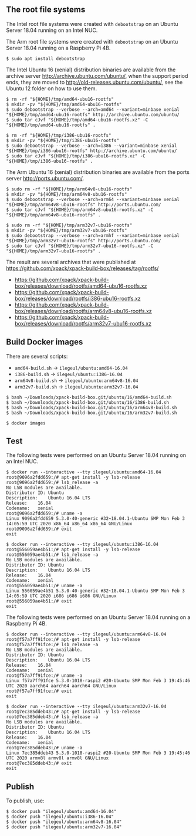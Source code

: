 
## The root file systems

The Intel root file systems were created with `debootstrap` on an Ubuntu Server
18.04 running on an Intel NUC.

The Arm root file systems were created with `debootstrap` on an Ubuntu Server
18.04 running on a Raspberry Pi 4B.

```console
$ sudo apt install debootstrap
```

The Intel Ubuntu 16 (xenial) distribution binaries are available
from the archive server http://archive.ubuntu.com/ubuntu/,
when the support period ends, they are moved to
http://old-releases.ubuntu.com/ubuntu/, see the Ubuntu 12 folder
on how to use them.

```console
$ rm -rf "${HOME}/tmp/amd64-ubu16-rootfs"
$ mkdir -pv "${HOME}/tmp/amd64-ubu16-rootfs"
$ sudo debootstrap --verbose --arch=amd64 --variant=minbase xenial "${HOME}/tmp/amd64-ubu16-rootfs" http://archive.ubuntu.com/ubuntu/
$ sudo tar cJvf "${HOME}/tmp/amd64-ubu16-rootfs.xz" -C "${HOME}/tmp/amd64-ubu16-rootfs" .
```

```console
$ rm -rf "${HOME}/tmp/i386-ubu16-rootfs"
$ mkdir -pv "${HOME}/tmp/i386-ubu16-rootfs"
$ sudo debootstrap --verbose --arch=i386 --variant=minbase xenial "${HOME}/tmp/i386-ubu16-rootfs" http://archive.ubuntu.com/ubuntu/
$ sudo tar cJvf "${HOME}/tmp/i386-ubu16-rootfs.xz" -C "${HOME}/tmp/i386-ubu16-rootfs" .
```

The Arm Ubuntu 16 (xenial) distribution binaries are available
from the ports server http://ports.ubuntu.com/.

```console
$ sudo rm -rf "${HOME}/tmp/arm64v8-ubu16-rootfs"
$ mkdir -pv "${HOME}/tmp/arm64v8-ubu16-rootfs"
$ sudo debootstrap --verbose --arch=arm64 --variant=minbase xenial "${HOME}/tmp/arm64v8-ubu16-rootfs" http://ports.ubuntu.com/
$ sudo tar cJvf "${HOME}/tmp/arm64v8-ubu16-rootfs.xz" -C "${HOME}/tmp/arm64v8-ubu16-rootfs" .
```

```console
$ sudo rm -rf "${HOME}/tmp/arm32v7-ubu16-rootfs"
$ mkdir -pv "${HOME}/tmp/arm32v7-ubu16-rootfs"
$ sudo debootstrap --verbose --arch=armhf --variant=minbase xenial "${HOME}/tmp/arm32v7-ubu16-rootfs" http://ports.ubuntu.com/
$ sudo tar cJvf "${HOME}/tmp/arm32v7-ubu16-rootfs.xz" -C "${HOME}/tmp/arm32v7-ubu16-rootfs" .
```

The result are several archives that were published at
https://github.com/xpack/xpack-build-box/releases/tag/rootfs/

- https://github.com/xpack/xpack-build-box/releases/download/rootfs/amd64-ubu16-rootfs.xz
- https://github.com/xpack/xpack-build-box/releases/download/rootfs/i386-ubu16-rootfs.xz
- https://github.com/xpack/xpack-build-box/releases/download/rootfs/arm64v8-ubu16-rootfs.xz
- https://github.com/xpack/xpack-build-box/releases/download/rootfs/arm32v7-ubu16-rootfs.xz

## Build Docker images

There are several scripts:

- `amd64-build.sh` -> `ilegeul/ubuntu:amd64-16.04`
- `i386-build.sh` -> `ilegeul/ubuntu:i386-16.04`
- `arm64v8-build.sh` -> `ilegeul/ubuntu:arm64v8-16.04`
- `arm32v7-build.sh` -> `ilegeul/ubuntu:arm32v7-16.04`

```console
$ bash ~/Downloads/xpack-build-box.git/ubuntu/16/amd64-build.sh
$ bash ~/Downloads/xpack-build-box.git/ubuntu/16/i386-build.sh
$ bash ~/Downloads/xpack-build-box.git/ubuntu/16/arm64v8-build.sh
$ bash ~/Downloads/xpack-build-box.git/ubuntu/16/arm32v7-build.sh

$ docker images
```

## Test

The following tests were performed on an Ubuntu Server
18.04 running on an Intel NUC.

```console
$ docker run --interactive --tty ilegeul/ubuntu:amd64-16.04
root@9096a2fdd659:/# apt-get install -y lsb-release
root@9096a2fdd659:/# lsb_release -a
No LSB modules are available.
Distributor ID:	Ubuntu
Description:	Ubuntu 16.04 LTS
Release:	16.04
Codename:	xenial
root@9096a2fdd659:/# uname -a
Linux 9096a2fdd659 5.3.0-40-generic #32~18.04.1-Ubuntu SMP Mon Feb 3 14:05:59 UTC 2020 x86_64 x86_64 x86_64 GNU/Linux
root@9096a2fdd659:/# exit
exit
```

```console
$ docker run --interactive --tty ilegeul/ubuntu:i386-16.04
root@556059ae4b51:/# apt-get install -y lsb-release
root@556059ae4b51:/# lsb_release -a
No LSB modules are available.
Distributor ID:	Ubuntu
Description:	Ubuntu 16.04 LTS
Release:	16.04
Codename:	xenial
root@556059ae4b51:/# uname -a
Linux 556059ae4b51 5.3.0-40-generic #32~18.04.1-Ubuntu SMP Mon Feb 3 14:05:59 UTC 2020 i686 i686 i686 GNU/Linux
root@556059ae4b51:/# exit
exit
```

The following tests were performed on an Ubuntu Server
18.04 running on a Raspberry Pi 4B.

```console
$ docker run --interactive --tty ilegeul/ubuntu:arm64v8-16.04
root@f57a7ff91fce:/# apt-get install -y lsb-release
root@f57a7ff91fce:/# lsb_release -a
No LSB modules are available.
Distributor ID:	Ubuntu
Description:	Ubuntu 16.04 LTS
Release:	16.04
Codename:	xenial
root@f57a7ff91fce:/# uname -a
Linux f57a7ff91fce 5.3.0-1018-raspi2 #20-Ubuntu SMP Mon Feb 3 19:45:46 UTC 2020 aarch64 aarch64 aarch64 GNU/Linux
root@f57a7ff91fce:/# exit
exit
```

```console
$ docker run --interactive --tty ilegeul/ubuntu:arm32v7-16.04
root@7ec385ddeb43:/# apt-get install -y lsb-release
root@7ec385ddeb43:/# lsb_release -a
No LSB modules are available.
Distributor ID:	Ubuntu
Description:	Ubuntu 16.04 LTS
Release:	16.04
Codename:	xenial
root@7ec385ddeb43:/# uname -a
Linux 7ec385ddeb43 5.3.0-1018-raspi2 #20-Ubuntu SMP Mon Feb 3 19:45:46 UTC 2020 armv8l armv8l armv8l GNU/Linux
root@7ec385ddeb43:/# exit
exit
```

## Publish

To publish, use:

```console
$ docker push "ilegeul/ubuntu:amd64-16.04"
$ docker push "ilegeul/ubuntu:i386-16.04"
$ docker push "ilegeul/ubuntu:arm64v8-16.04"
$ docker push "ilegeul/ubuntu:arm32v7-16.04"
```
